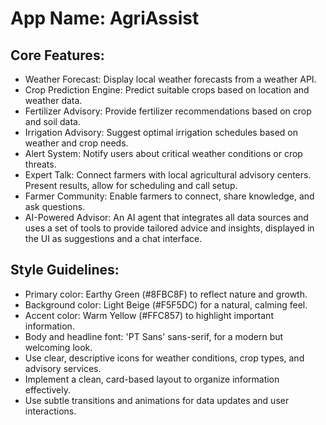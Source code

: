 # **App Name**: AgriAssist

## Core Features:

- Weather Forecast: Display local weather forecasts from a weather API.
- Crop Prediction Engine: Predict suitable crops based on location and weather data.
- Fertilizer Advisory: Provide fertilizer recommendations based on crop and soil data.
- Irrigation Advisory: Suggest optimal irrigation schedules based on weather and crop needs.
- Alert System: Notify users about critical weather conditions or crop threats.
- Expert Talk: Connect farmers with local agricultural advisory centers. Present results, allow for scheduling and call setup.
- Farmer Community: Enable farmers to connect, share knowledge, and ask questions.
- AI-Powered Advisor: An AI agent that integrates all data sources and uses a set of tools to provide tailored advice and insights, displayed in the UI as suggestions and a chat interface.

## Style Guidelines:

- Primary color: Earthy Green (#8FBC8F) to reflect nature and growth.
- Background color: Light Beige (#F5F5DC) for a natural, calming feel.
- Accent color: Warm Yellow (#FFC857) to highlight important information.
- Body and headline font: 'PT Sans' sans-serif, for a modern but welcoming look.
- Use clear, descriptive icons for weather conditions, crop types, and advisory services.
- Implement a clean, card-based layout to organize information effectively.
- Use subtle transitions and animations for data updates and user interactions.